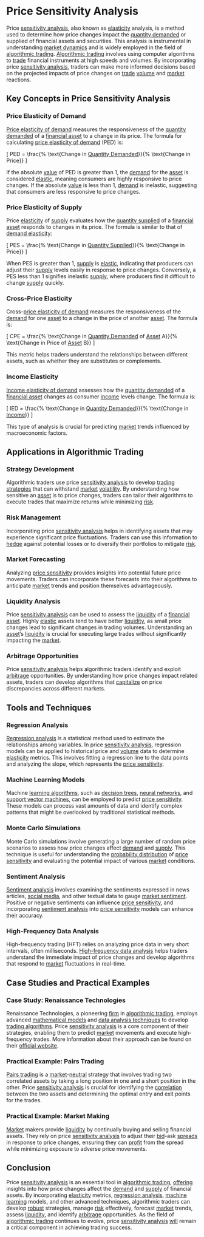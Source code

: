 # Price Sensitivity Analysis

Price [sensitivity analysis](../s/sensitivity_analysis.md), also known as [elasticity](../e/elasticity.md) analysis, is a method used to determine how price changes impact the [quantity demanded](../q/quantity_demanded.md) or supplied of financial assets and securities. This analysis is instrumental in understanding [market dynamics](../m/market_dynamics.md) and is widely employed in the field of [algorithmic trading](../a/algorithmic_trading.md). [Algorithmic trading](../a/algorithmic_trading.md) involves using computer algorithms to [trade](../t/trade.md) financial instruments at high speeds and volumes. By incorporating price [sensitivity analysis](../s/sensitivity_analysis.md), traders can make more informed decisions based on the projected impacts of price changes on [trade](../t/trade.md) [volume](../v/volume.md) and [market](../m/market.md) reactions.

## Key Concepts in Price Sensitivity Analysis

### Price Elasticity of Demand
[Price elasticity of demand](../p/price_elasticity_of_demand.md) measures the responsiveness of the [quantity demanded](../q/quantity_demanded.md) of a [financial asset](../f/financial_asset.md) to a change in its price. The formula for calculating [price elasticity of demand](../p/price_elasticity_of_demand.md) (PED) is:

\[ PED = \frac{\% \text{Change in [Quantity Demanded](../q/quantity_demanded.md)}}{\% \text{Change in Price}} \]

If the absolute [value](../v/value.md) of PED is greater than 1, the [demand](../d/demand.md) for the [asset](../a/asset.md) is considered [elastic](../e/elastic.md), meaning consumers are highly responsive to price changes. If the absolute [value](../v/value.md) is less than 1, [demand](../d/demand.md) is inelastic, suggesting that consumers are less responsive to price changes.

### Price Elasticity of Supply
Price [elasticity](../e/elasticity.md) of [supply](../s/supply.md) evaluates how the [quantity supplied](../q/quantity_supplied.md) of a [financial asset](../f/financial_asset.md) responds to changes in its price. The formula is similar to that of [demand elasticity](../d/demand_elasticity.md):

\[ PES = \frac{\% \text{Change in [Quantity Supplied](../q/quantity_supplied.md)}}{\% \text{Change in Price}} \]

When PES is greater than 1, [supply](../s/supply.md) is [elastic](../e/elastic.md), indicating that producers can adjust their [supply](../s/supply.md) levels easily in response to price changes. Conversely, a PES less than 1 signifies inelastic [supply](../s/supply.md), where producers find it difficult to change [supply](../s/supply.md) quickly.

### Cross-Price Elasticity
Cross-[price elasticity of demand](../p/price_elasticity_of_demand.md) measures the responsiveness of the [demand](../d/demand.md) for one [asset](../a/asset.md) to a change in the price of another [asset](../a/asset.md). The formula is:

\[ CPE = \frac{\% \text{Change in [Quantity Demanded](../q/quantity_demanded.md) of [Asset](../a/asset.md) A}}{\% \text{Change in Price of [Asset](../a/asset.md) B}} \]

This metric helps traders understand the relationships between different assets, such as whether they are substitutes or complements.

### Income Elasticity
[Income elasticity of demand](../i/income_elasticity_of_demand.md) assesses how the [quantity demanded](../q/quantity_demanded.md) of a [financial asset](../f/financial_asset.md) changes as consumer [income](../i/income.md) levels change. The formula is:

\[ IED = \frac{\% \text{Change in [Quantity Demanded](../q/quantity_demanded.md)}}{\% \text{Change in [Income](../i/income.md)}} \]

This type of analysis is crucial for predicting [market](../m/market.md) trends influenced by macroeconomic factors.

## Applications in Algorithmic Trading

### Strategy Development
Algorithmic traders use price [sensitivity analysis](../s/sensitivity_analysis.md) to develop [trading strategies](../t/trading_strategies.md) that can withstand [market](../m/market.md) [volatility](../v/volatility.md). By understanding how sensitive an [asset](../a/asset.md) is to price changes, traders can tailor their algorithms to execute trades that maximize returns while minimizing [risk](../r/risk.md).

### Risk Management
Incorporating price [sensitivity analysis](../s/sensitivity_analysis.md) helps in identifying assets that may experience significant price fluctuations. Traders can use this information to [hedge](../h/hedge.md) against potential losses or to diversify their portfolios to mitigate [risk](../r/risk.md).

### Market Forecasting
Analyzing [price sensitivity](../p/price_sensitivity.md) provides insights into potential future price movements. Traders can incorporate these forecasts into their algorithms to anticipate [market](../m/market.md) trends and position themselves advantageously.

### Liquidity Analysis
Price [sensitivity analysis](../s/sensitivity_analysis.md) can be used to assess the [liquidity](../l/liquidity.md) of a [financial asset](../f/financial_asset.md). Highly [elastic](../e/elastic.md) assets tend to have better [liquidity](../l/liquidity.md), as small price changes lead to significant changes in trading volumes. Understanding an [asset](../a/asset.md)’s [liquidity](../l/liquidity.md) is crucial for executing large trades without significantly impacting the [market](../m/market.md).

### Arbitrage Opportunities
Price [sensitivity analysis](../s/sensitivity_analysis.md) helps algorithmic traders identify and exploit [arbitrage](../a/arbitrage.md) opportunities. By understanding how price changes impact related assets, traders can develop algorithms that [capitalize](../c/capitalize.md) on price discrepancies across different markets.

## Tools and Techniques

### Regression Analysis
[Regression analysis](../r/regression_analysis.md) is a statistical method used to estimate the relationships among variables. In price [sensitivity analysis](../s/sensitivity_analysis.md), regression models can be applied to historical price and [volume](../v/volume.md) data to determine [elasticity](../e/elasticity.md) metrics. This involves fitting a regression line to the data points and analyzing the slope, which represents the [price sensitivity](../p/price_sensitivity.md).

### Machine Learning Models
Machine [learning algorithms](../l/learning_algorithms_in_trading.md), such as [decision trees](../d/decision_trees.md), [neural networks](../n/neural_networks_in_trading.md), and [support vector machines](../s/support_vector_machines_in_trading.md), can be employed to predict [price sensitivity](../p/price_sensitivity.md). These models can process vast amounts of data and identify complex patterns that might be overlooked by traditional statistical methods.

### Monte Carlo Simulations
Monte Carlo simulations involve generating a large number of random price scenarios to assess how price changes affect [demand](../d/demand.md) and [supply](../s/supply.md). This technique is useful for understanding the [probability distribution](../p/probability_distribution.md) of [price sensitivity](../p/price_sensitivity.md) and evaluating the potential impact of various [market](../m/market.md) conditions.

### Sentiment Analysis
[Sentiment analysis](../s/sentiment_analysis.md) involves examining the sentiments expressed in news articles, [social media](../s/social_media.md), and other textual data to gauge [market sentiment](../m/market_sentiment.md). Positive or negative sentiments can influence [price sensitivity](../p/price_sensitivity.md), and incorporating [sentiment analysis](../s/sentiment_analysis.md) into [price sensitivity](../p/price_sensitivity.md) models can enhance their accuracy.

### High-Frequency Data Analysis
High-frequency trading (HFT) relies on analyzing price data in very short intervals, often milliseconds. [High-frequency data analysis](../h/high-frequency_data_analysis.md) helps traders understand the immediate impact of price changes and develop algorithms that respond to [market](../m/market.md) fluctuations in real-time.

## Case Studies and Practical Examples

### Case Study: Renaissance Technologies
Renaissance Technologies, a pioneering [firm](../f/firm.md) in [algorithmic trading](../a/algorithmic_trading.md), employs advanced [mathematical models](../m/mathematical_models_in_trading.md) and [data analysis techniques](../d/data_analysis_techniques.md) to develop [trading algorithms](../t/trading_algorithms.md). Price [sensitivity analysis](../s/sensitivity_analysis.md) is a core component of their strategies, enabling them to predict [market](../m/market.md) movements and execute high-frequency trades. More information about their approach can be found on their [official website](https://www.rentec.com/).

### Practical Example: Pairs Trading
[Pairs trading](../p/pairs_trading.md) is a [market](../m/market.md)-[neutral](../n/neutral.md) strategy that involves trading two correlated assets by taking a long position in one and a short position in the other. Price [sensitivity analysis](../s/sensitivity_analysis.md) is crucial for identifying the [correlation](../c/correlation.md) between the two assets and determining the optimal entry and exit points for the trades.

### Practical Example: Market Making
[Market](../m/market.md) makers provide [liquidity](../l/liquidity.md) by continually buying and selling financial assets. They rely on price [sensitivity analysis](../s/sensitivity_analysis.md) to adjust their [bid](../b/bid.md)-ask [spreads](../s/spreads.md) in response to price changes, ensuring they can [profit](../p/profit.md) from the spread while minimizing exposure to adverse price movements.

## Conclusion

Price [sensitivity analysis](../s/sensitivity_analysis.md) is an essential tool in [algorithmic trading](../a/algorithmic_trading.md), [offering](../o/offering.md) insights into how price changes affect the [demand](../d/demand.md) and [supply](../s/supply.md) of financial assets. By incorporating [elasticity](../e/elasticity.md) metrics, [regression analysis](../r/regression_analysis.md), [machine learning](../m/machine_learning.md) models, and other advanced techniques, algorithmic traders can develop [robust](../r/robust.md) strategies, manage [risk](../r/risk.md) effectively, forecast [market](../m/market.md) trends, assess [liquidity](../l/liquidity.md), and identify [arbitrage](../a/arbitrage.md) opportunities. As the field of [algorithmic trading](../a/algorithmic_trading.md) continues to evolve, price [sensitivity analysis](../s/sensitivity_analysis.md) [will](../w/will.md) remain a critical component in achieving trading success.